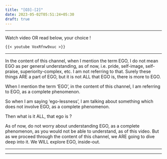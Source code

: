 ```yaml
---
title: "[O3]-[2]"
date: 2023-05-02T05:51:24+05:30
draft: true
---
```


---

Watch video OR read below, your choice !

```
{{< youtube VoxRfnw9xuc >}}
```

---

In the content of this channel, when I mention the term EGO, I do not mean EGO as per general understanding, as of now, i.e. pride, self-image, self-praise, superiority-complex, etc. I am not referring to that. Surely these things ARE a part of EGO, but it is not ALL that EGO is, there is more to EGO.

When I mention the term ‘EGO’, in the content of this channel, I am referring to EGO, as a complete phenomenon.

So when I am saying ‘ego-lessness’, I am talking about something which does not involve EGO, as a complete phenomenon.

Then what is it ALL, that ego is ?

As of now, do not worry about understanding EGO, as a complete phenomenon, as you would not be able to understand, as of this video.
But as we proceed through the content of this channel, we ARE going to dive deep into it. We WILL explore EGO, inside-out.

---

---
